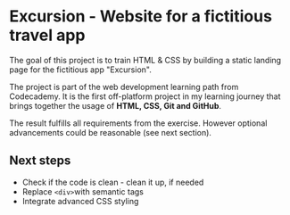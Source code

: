# Excursion - Website for a fictitious travel app
The goal of this project is to train HTML & CSS by building a static landing page for the fictitious app "Excursion".

The project is part of the web development learning path from Codecademy. It is the first off-platform project in my learning journey that brings together the usage of **HTML, CSS, Git and GitHub**.

The result fulfills all requirements from the exercise. However optional advancements could be reasonable (see next section).

## Next steps
- Check if the code is clean - clean it up, if needed
- Replace `<div>`with semantic tags
- Integrate advanced CSS styling
